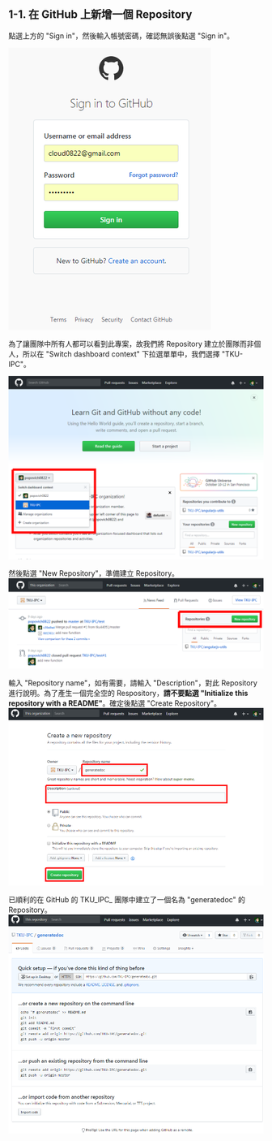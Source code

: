 ## 1-1. 在 GitHub 上新增一個 Repository

點選上方的 "Sign in"，然後輸入帳號密碼，確認無誤後點選 "Sign in"。

![](/assets/1-1-1.png)

為了讓團隊中所有人都可以看到此專案，故我們將 Repository 建立於團隊而非個人，所以在 "Switch dashboard context" 下拉選單單中，我們選擇 "TKU-IPC"。

![](/assets/1-1-2.png)

然後點選 "New Repository"，準備建立 Repository。![](/assets/1-1-3.png)

輸入 "Repository name"，如有需要，請輸入 "Description"，對此 Repository 進行說明。為了產生一個完全空的 Respository，**請不要點選 "Initialize this repository with a README"**。確定後點選 "Create Repository"。![](/assets/1-1-4.png)

已順利的在 GitHub 的 TKU_IPC_ 團隊中建立了一個名為 "generatedoc" 的 Repository。![](/assets/1-1-5.png)


